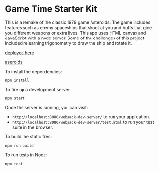 # Game Time Starter Kit

This is a remake of the classic 1979 game Asteroids. The game includes features such as enemy spaceships that shoot at you and buffs that gice you different weapons or extra lives. This app uses HTML canvas and JavaScript with a node server. Some of the challenges of this project included relearning trigonometry to draw the ship and rotate it.

[deployed here](http://asteroids123.herokuapp.com/)

[aseroids](https://raw.githubusercontent.com/chadellison/asteroids/master/asteroids.gif)

To install the dependencies:

```
npm install
```

To fire up a development server:

```
npm start
```

Once the server is running, you can visit:

* `http://localhost:8080/webpack-dev-server/` to run your application.
* `http://localhost:8080/webpack-dev-server/test.html` to run your test suite in the browser.

To build the static files:

```js
npm run build
```


To run tests in Node:

```js
npm test
```
